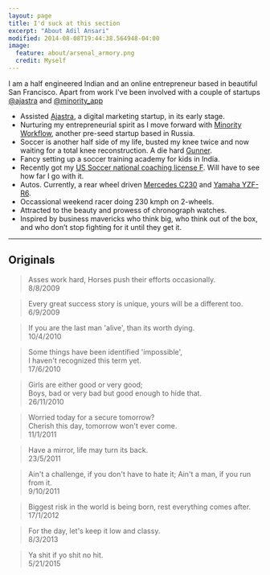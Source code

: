 ```yaml
---
layout: page
title: I'd suck at this section
excerpt: "About Adil Ansari"
modified: 2014-08-08T19:44:38.564948-04:00
image:
  feature: about/arsenal_armory.png
  credit: Myself
---
```


I am a half engineered Indian and an online entrepreneur based in beautiful San Francisco.
Apart from work I've been involved with a couple of startups [@ajastra](http://www.twitter.com/ajastra) and [@minority_app](http://www.twitter.com/minority_app)

* Assisted [Ajastra](http://www.ajastra.com), a digital marketing startup, in its early stage.
* Nurturing my entrepreneurial spirit as I move forward with [Minority Workflow](http://www.minorityapp.com), another pre-seed startup based in Russia.
* Soccer is another half side of my life, busted my knee twice and now waiting for a total knee reconstruction. A die hard [Gunner](http://www.arsenal.com).
* Fancy setting up a soccer training academy for kids in India.
* Recently got my [US Soccer national coaching license F](image). Will have to see how far I go with it.
* Autos. Currently, a rear wheel driven [Mercedes C230](http://farm9.staticflickr.com/8823/17886112075_b2f611776a_h.jpg) and [Yamaha YZF-R6](http://farm4.staticflickr.com/3860/14284097590_89a3cc1fb1_h.jpg).
* Occassional weekend racer doing 230 kmph on 2-wheels.
* Attracted to the beauty and prowess of chronograph watches.
* Inspired by business mavericks who think big, who think out of the box, and who don’t stop fighting for it until they get it.

---

## Originals

>Asses work hard, Horses push their efforts occasionally.<br />
8/8/2009

>Every great success story is unique, yours will be a different too. <br />
6/9/2009

>If you are the last man 'alive', than its worth dying.<br />
10/4/2010

>Some things have been identified 'impossible',<br />
I haven't recognized this term yet. <br />
17/6/2010

>Girls are either good or very good; <br />
Boys, bad or very bad but good enough to hide that. <br />
26/11/2010

>Worried today for a secure tomorrow?<br />
Cherish this day, tomorrow won't ever come.<br />
11/1/2011

>Have a mirror, life may turn its back.<br />
23/5/2011

>Ain't a challenge, if you don't have to hate it; Ain't a man, if you run from it.<br />
9/10/2011

>Biggest risk in the world is being born, rest everything comes after.<br />
17/1/2012

>For the day, let's keep it low and classy.<br />
8/3/2013

>Ya shit if yo shit no hit.<br />
5/21/2015

[^1]: Example: *domain.com/category-name/post-title*